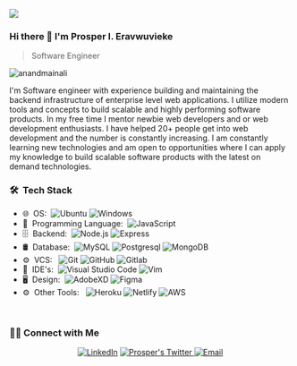 <a href="http://eddiejaoude.io" target="_blank"><img src="https://media.licdn.com/dms/image/C4E16AQEy-fiJ3wlF3A/profile-displaybackgroundimage-shrink_350_1400/0/1628266679655?e=1700092800&v=beta&t=xt-TohQQJIm1wUro9IZAm9nkiMj3oBbM4HzJydTnH70" /></a>


### Hi there 👋 I'm Prosper I. Eravwuvieke
> Software Engineer


<img src="https://komarev.com/ghpvc/?username=yvprosper" alt="anandmainali" />

<div>
 <p>
I'm Software engineer with experience building and maintaining the backend infrastructure of enterprise level web applications. I utilize modern tools and concepts to build scalable and highly performing software products. In my free time I mentor newbie web developers and or web development enthusiasts. I have helped 20+ people get into web development and the number is constantly increasing. I am constantly learning new technologies and am open to opportunities where I can apply my knowledge to build scalable software products with the latest on demand technologies.

</p>
</div>

<h3> 🛠 &nbsp;Tech Stack</h3>

- 🌐 &nbsp;OS:&nbsp;
  ![Ubuntu](https://img.shields.io/badge/-Ubuntu-0A1A2F?style=flat&logo=ubuntu)
  ![Windows](https://img.shields.io/badge/-Windows-0A1A2F?style=flat&logo=windows)
- 📱 &nbsp;Programming Language:&nbsp;
  ![JavaScript](https://img.shields.io/badge/-JavaScript-0A1A2F?style=flat&logo=javascript)
- 🗄 &nbsp;Backend:&nbsp;
  ![Node.js](https://img.shields.io/badge/-Node.js-0A1A2F?style=flat&logo=node.js)
  ![Express](https://img.shields.io/badge/-Express-0A1A2F?style=flat&logo=express)
- 🛢 &nbsp;Database:&nbsp;
  ![MySQL](https://img.shields.io/badge/-MySQL-0A1A2F?style=flat&logo=mysql&logoColor=00d8fd)
  ![Postgresql](https://img.shields.io/badge/-Postgresql-0A1A2F?style=flat&logo=postgresql)
  ![MongoDB](https://img.shields.io/badge/-MongoDB-0A1A2F?style=flat&logo=mongodb)
- ⚙️ &nbsp;VCS: &nbsp;
  ![Git](https://img.shields.io/badge/-Git-0A1A2F?style=flat&logo=git)
  ![GitHub](https://img.shields.io/badge/-GitHub-0A1A2F?style=flat&logo=github)
  ![Gitlab](https://img.shields.io/badge/-Gitlab-0A1A2F?style=flat&logo=gitlab)
- 🔧 &nbsp;IDE's:&nbsp;
  ![Visual Studio Code](https://img.shields.io/badge/-Visual%20Studio%20Code-0A1A2F?style=flat&logo=visual-studio-code&logoColor=007ACC)
  ![Vim](https://img.shields.io/badge/-Vim-0A1A2F?style=flat&logo=vim&logoColor=007ACC)
- 🖥 &nbsp;Design:&nbsp;
  ![AdobeXD](https://img.shields.io/badge/-AdobeXD-0A1A2F?style=flat&logo=adobe-xd)
  ![Figma](https://img.shields.io/badge/-Figma-0A1A2F?style=flat&logo=figma)
- ⚙️ &nbsp;Other Tools: &nbsp;
  ![Heroku](https://img.shields.io/badge/-Heroku-0A1A2F?style=flat&logo=heroku)
  ![Netlify](https://img.shields.io/badge/-Netlify-0A1A2F?style=flat&logo=netlify)
  ![AWS](https://img.shields.io/badge/-aws-0A1A2F?style=flat&logo=aws)

<br/>

<h3> 🤝🏻 Connect with Me </h3>

<p align="center">
<a href="https://www.linkedin.com/in/prosper-eravwuvieke-25b534163/" target="_blank"><img alt="LinkedIn" src="https://img.shields.io/badge/LinkedIn--Prosper Eravuvieke-blue?style=flat&logo=linkedin"></a>
  <a href="http://twitter.com/crownis_bryno" target="_blank">
    <img src="https://img.shields.io/badge/follow-%40crownis_bryno?label=Twitter&logo=twitter&style=flat" alt="Prosper's Twitter"/>
  </a>
<a href="mailto:prosperoera@gmail.com"><img alt="Email" src="https://img.shields.io/badge/Email-prosperoera@gmail.com-blue?style=flat&logo=gmail"></a>
</p>
